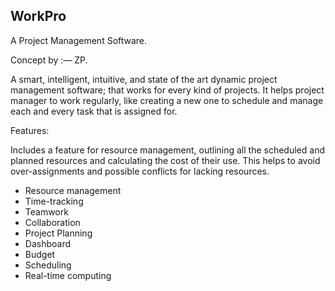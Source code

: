 ## WorkPro
A Project Management Software.

Concept by :— ZP.

A smart, intelligent, intuitive, and state of the art dynamic project management software; that works for every kind of projects. It helps project manager to work regularly, like creating a new one to schedule and manage each and every task that is assigned for.

Features:

Includes a feature for resource management, outlining all the scheduled and planned resources and calculating the cost of their use. This helps to avoid over-assignments and possible conflicts for lacking resources.

 - Resource management
 - Time-tracking
 - Teamwork
 - Collaboration
 - Project Planning
 - Dashboard
 - Budget
 - Scheduling
 - Real-time computing
